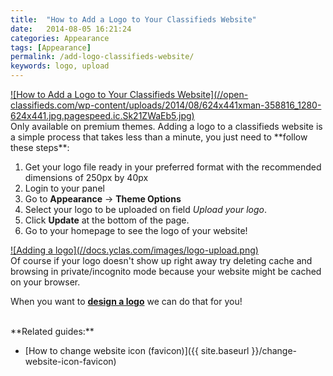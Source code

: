 ```yaml
---
title:  "How to Add a Logo to Your Classifieds Website"
date:   2014-08-05 16:21:24
categories: Appearance
tags: [Appearance]
permalink: /add-logo-classifieds-website/
keywords: logo, upload
---
```

<a href="//open-classifieds.com/wp-content/uploads/2014/08/624x441xman-358816_1280-624x441.jpg.pagespeed.ic.Sk21ZWaEb5.jpg" class="thumbnail gallery-item" data-gallery>
![How to Add a Logo to Your Classifieds Website](//open-classifieds.com/wp-content/uploads/2014/08/624x441xman-358816_1280-624x441.jpg.pagespeed.ic.Sk21ZWaEb5.jpg)
</a>

<br>
Only available on premium themes. Adding a logo to a classifieds website is a simple process that takes less than a minute, you just need to **follow these steps**:

1. Get your logo file ready in your preferred format with the recommended dimensions of 250px by 40px
2. Login to your panel
3. Go to **Appearance** -> **Theme Options**
4. Select your logo to be uploaded on field _Upload your logo_.
5. Click **Update** at the bottom of the page.
6. Go to your homepage to see the logo of your website!

<a href="//docs.yclas.com/images/logo-upload.png" class="thumbnail gallery-item" data-gallery>
![Adding a logo](//docs.yclas.com/images/logo-upload.png)
</a>

<br>
Of course if your logo doesn't show up right away try deleting cache and browsing in private/incognito mode because your website might be cached on your browser.

When you want to **[design a logo](http://selfhosted.yclas.com/services/logo-for-your-site.html)** we can do that for you!

<br>
**Related guides:**

* [How to change website icon (favicon)]({{ site.baseurl }}/change-website-icon-favicon)
